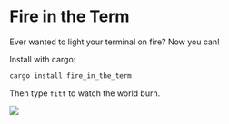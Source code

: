 # Fire in the Term

Ever wanted to light your terminal on fire? Now you can!

Install with cargo:

```bash
cargo install fire_in_the_term
```

Then type `fitt` to watch the world burn.

![](./demo.gif)

[^note]: Press Q to quit.

